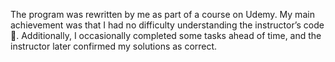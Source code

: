 The program was rewritten by me as part of a course on Udemy.
My main achievement was that I had no difficulty understanding the instructor’s code 🙂. 
Additionally, I occasionally completed some tasks ahead of time,
and the instructor later confirmed my solutions as correct.

